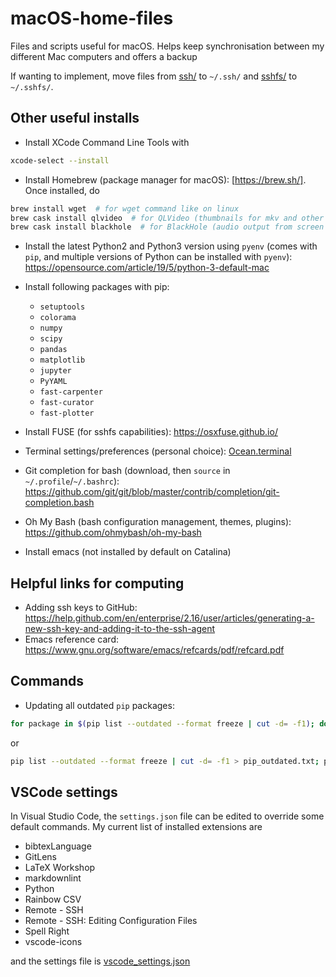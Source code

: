 # macOS-home-files

Files and scripts useful for macOS. Helps keep synchronisation between my different Mac computers and offers a backup

If wanting to implement, move files from [ssh/](ssh/) to `~/.ssh/` and [sshfs/](sshfs/) to `~/.sshfs/`.

## Other useful installs

- Install XCode Command Line Tools with

```sh
xcode-select --install
```

- Install Homebrew (package manager for macOS): [https://brew.sh/]. Once installed, do

```sh
brew install wget  # for wget command like on linux
brew cask install qlvideo  # for QLVideo (thumbnails for mkv and other file formats)
brew cask install blackhole  # for BlackHole (audio output from screen recording)
```

- Install the latest Python2 and Python3 version using `pyenv` (comes with `pip`, and multiple versions of Python can be installed with `pyenv`): <https://opensource.com/article/19/5/python-3-default-mac>

- Install following packages with pip:
  - `setuptools`
  - `colorama`
  - `numpy`
  - `scipy`
  - `pandas`
  - `matplotlib`
  - `jupyter`
  - `PyYAML`
  - `fast-carpenter`
  - `fast-curator`
  - `fast-plotter`

- Install FUSE (for sshfs capabilities): <https://osxfuse.github.io/>
- Terminal settings/preferences (personal choice): [Ocean.terminal](./Ocean/terminal)
- Git completion for bash (download, then `source` in `~/.profile`/`~/.bashrc`): <https://github.com/git/git/blob/master/contrib/completion/git-completion.bash>
- Oh My Bash (bash configuration management, themes, plugins): <https://github.com/ohmybash/oh-my-bash>
- Install emacs (not installed by default on Catalina)

## Helpful links for computing

- Adding ssh keys to GitHub: <https://help.github.com/en/enterprise/2.16/user/articles/generating-a-new-ssh-key-and-adding-it-to-the-ssh-agent>
- Emacs reference card: <https://www.gnu.org/software/emacs/refcards/pdf/refcard.pdf>

## Commands

- Updating all outdated `pip` packages:

```bash
for package in $(pip list --outdated --format freeze | cut -d= -f1); do pip install --upgrade --user $package; done
```

or

```bash
pip list --outdated --format freeze | cut -d= -f1 > pip_outdated.txt; pip install --upgrade --user -r pip_outdated.txt; rm pip_outdated.txt
```

## VSCode settings

In Visual Studio Code, the `settings.json` file can be edited to override some default commands. My current list of installed extensions are

- bibtexLanguage
- GitLens
- LaTeX Workshop
- markdownlint
- Python
- Rainbow CSV
- Remote - SSH
- Remote - SSH: Editing Configuration Files
- Spell Right
- vscode-icons

and the settings file is [vscode_settings.json](vscode_settings.json)
